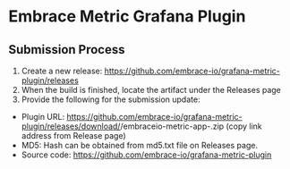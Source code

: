 # Embrace Metric Grafana Plugin

## Submission Process 
1. Create a new release: https://github.com/embrace-io/grafana-metric-plugin/releases
2. When the build is finished, locate the artifact under the Releases page
3. Provide the following for the submission update:
- Plugin URL: https://github.com/embrace-io/grafana-metric-plugin/releases/download/<version>/embraceio-metric-app-<version>.zip (copy link address from Release page)
- MD5: Hash can be obtained from md5.txt file on Releases page.
- Source code: https://github.com/embrace-io/grafana-metric-plugin
